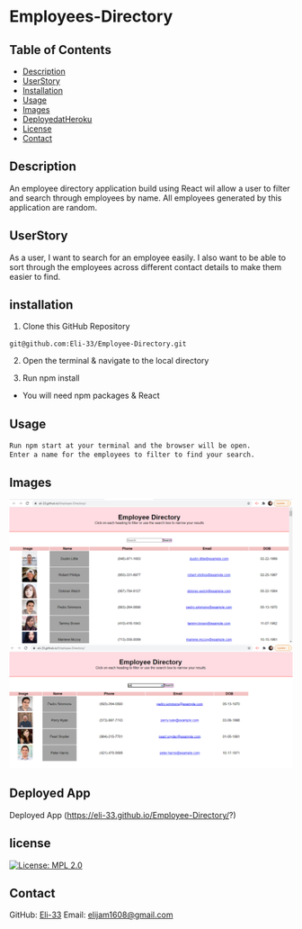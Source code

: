 # Employees-Directory

## Table of Contents
  * [Description](#Description)
  * [UserStory](#UserStory)
  * [Installation](#installation)
  * [Usage](#usage)
  * [Images](#images)
  * [DeployedatHeroku](#Deployed-at-Heroku)
  * [License](#license)
  * [Contact](#Contact)

## Description

An employee directory application build using React wil allow a user to filter and search through employees by name. All employees generated by this application are random.

## UserStory

As a user, I want to search for an employee easily. I also want to be able to sort through the employees across different contact details to make them easier to find.

## installation

1. Clone this GitHub Repository 

 ```
 git@github.com:Eli-33/Employee-Directory.git

 ```
 
  2. Open the terminal & navigate to the local directory 

  3. Run npm install

  * You will need 
      npm packages & React 

## Usage

```
Run npm start at your terminal and the browser will be open.
Enter a name for the employees to filter to find your search.
```

## Images
![Without Filter](https://github.com/Eli-33/Employee-Directory/blob/main/screenshots/withoutFilter.PNG)
![With Filter](https://github.com/Eli-33/Employee-Directory/blob/main/screenshots/filter.PNG)


## Deployed App
Deployed App (https://eli-33.github.io/Employee-Directory/?)

## license
[![License: MPL 2.0](https://img.shields.io/badge/License-MPL%202.0-brightgreen.svg)](https://opensource.org/licenses/MPL-2.0)
## Contact

GitHub: [Eli-33]()
Email: <elijam1608@gmail.com>
